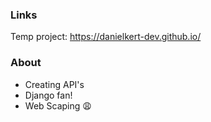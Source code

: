 ### Links

Temp project: https://danielkert-dev.github.io/

### About

- Creating API's
- Django fan!
- Web Scaping 😩

